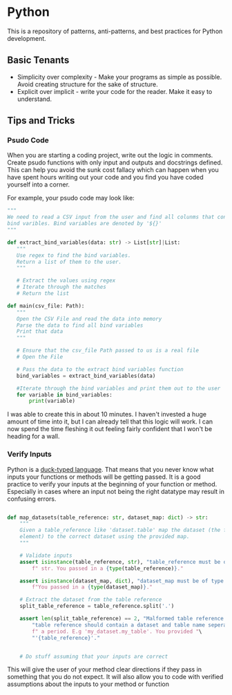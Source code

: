 # Python

This is a repository of patterns, anti-patterns, and best practices for Python development.

## Basic Tenants
 - Simplicity over complexity - Make your programs as simple as possible. Avoid creating structure for the sake of structure. 
 - Explicit over implicit - write your code for the reader. Make it easy to understand.


## Tips and Tricks

### Psudo Code
 When you are starting a coding project, write out the logic in comments. Create psudo functions with only input and outputs and docstrings defined. This can help you avoid the sunk cost fallacy which can happen when you have spent hours writing out your code and you find you have coded yourself into a corner.

 For example, your psudo code may look like:

 ```python
"""
We need to read a CSV input from the user and find all colunms that contain 
bind varibles. Bind variables are denoted by '${}'
"""

def extract_bind_variables(data: str) -> List[str]|List:
    """
    Use regex to find the bind variables.
    Return a list of them to the user.
    """

    # Extract the values using regex
    # Iterate through the matches
    # Return the list
 
def main(csv_file: Path):
    """
    Open the CSV File and read the data into memory
    Parse the data to find all bind variables
    Print that data
    """

    # Ensure that the csv_file Path passed to us is a real file
    # Open the File

    # Pass the data to the extract bind variables function 
    bind_variables = extract_bind_variables(data)

    #Iterate through the bind variables and print them out to the user
    for variable in bind_variables:
        print(variable)

```

I was able to create this in about 10 minutes. I haven't invested a huge amount of time into it, but I can already tell that this logic will work. I can now spend the time fleshing it out feeling fairly confident that I won't be heading for a wall.


### Verify Inputs
Python is a [duck-typed language](https://towardsdatascience.com/duck-typing-python-7aeac97e11f8#:~:text=Duck%20Typing%20is%20a%20term,care%20about%20whether%20it%20quacks.). That means that you never know what inputs your functions or methods  will be getting passed. It is a good practice to verify your inputs at the beginning of your function or method. Especially in cases where an input not being the right datatype may result in confusing errors.


```python

def map_datasets(table_reference: str, dataset_map: dict) -> str:
    """
    Given a table_reference like 'dataset.table' map the dataset (the first
    element) to the correct dataset using the provided map.
    """

    # Validate inputs
    assert isinstance(table_reference, str), "table_reference must be of type"\
        f" str. You passed in a {type(table_reference)}."

    assert isinstance(dataset_map, dict), "dataset_map must be of type dict. "\
        f"You passed in a {type(dataset_map)}."

    # Extract the dataset from the table reference
    split_table_reference = table_reference.split('.')

    assert len(split_table_reference) == 2, "Malformed table reference. The "\
        "table reference should contain a dataset and table name seperated by"\
        f" a period. E.g 'my_dataset.my_table'. You provided "\
        "'{table_reference}'."


    # Do stuff assuming that your inputs are correct
```

This will give the user of your method clear directions if they pass in something that you do not expect. It will also allow you to code with verified assumptions about the inputs to your method or function
